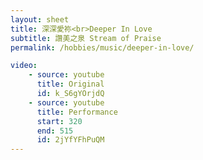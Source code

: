 ```yaml
---
layout: sheet
title: 深深愛祢<br>Deeper In Love
subtitle: 讚美之泉 Stream of Praise
permalink: /hobbies/music/deeper-in-love/

video:
    - source: youtube
      title: Original
      id: k_S6gYOrjdQ
    - source: youtube
      title: Performance
      start: 320
      end: 515
      id: 2jYfYFhPuQM
---
```


